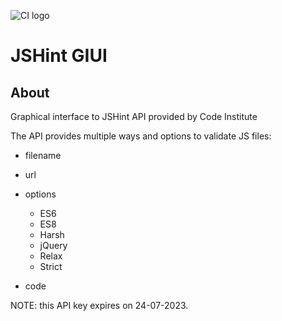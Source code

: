 ![CI logo](https://codeinstitute.s3.amazonaws.com/fullstack/ci_logo_small.png)

# JSHint GIUI

## About 
Graphical interface to JSHint API provided by Code Institute

The API provides multiple ways and options to validate JS files:


* filename

* url

* options
    * ES6
    * ES8
    * Harsh
    * jQuery
    * Relax
    * Strict

* code

NOTE: this API key expires on 24-07-2023.
